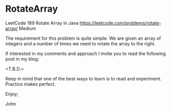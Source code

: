 # RotateArray
LeetCode 189 Rotate Array in Java
https://leetcode.com/problems/rotate-array/
Medium

The requirement for this problem is quite simple.
We are given an array of integers and a number of
times we need to rotate the array to the right.

If interested in my comments and approach I invite
you to read the following post in my blog:

<T.B.D.>

Keep in mind that one of the best ways to learn is to 
read and experiment. Practice makes perfect.

Enjoy;

John
